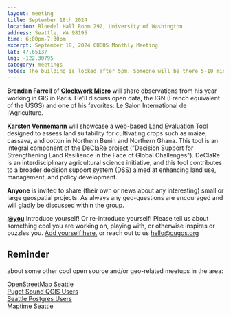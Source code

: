 ```yaml
---
layout: meeting
title: September 18th 2024
location: Bloedel Hall Room 292, University of Washington
address: Seattle, WA 98195
time: 6:00pm-7:30pm
excerpt: September 18, 2024 CUGOS Monthly Meeting
lat: 47.65137
lng: -122.30795
category: meetings
notes: The building is locked after 5pm. Someone will be there 5-10 minutes until 6pm to let us in. If you see nobody around and can't access, call the phone number posted at the door to be let in. We will adjourn to the College Inn Pub for a happy hour after the meeting!
---
```


**Brendan Farrell** of **[Clockwork Micro](https://www.clockworkmicro.com/)** will share observations from his year working in GIS in Paris. He'll discuss open data, the IGN (French equivalent of the USGS) and one of his favorites: Le Salon International de l'Agriculture.

**[Karsten Vennemann](https://www.terragis.net)** will showcase a [web-based Land Evaluation Tool](http://declare.terragis.net) designed to assess land suitability for cultivating crops such as maize, cassava, and cotton in Northern Benin and Northern Ghana. This tool is an integral component of the [DeClaRe project](https://www.uni-kassel.de/forschung/declare/home) ("Decision Support for Strengthening Land Resilience in the Face of Global Challenges"). DeClaRe is an interdisciplinary agricultural science initiative, and this tool contributes to a broader decision support system (DSS) aimed at enhancing land use, management, and policy development.

**Anyone** is invited to share (their own or news about any interesting) small or large geospatial projects. As always any geo-questions are encouraged and will gladly be discussed within the group.

**[@you](http://cugos.org/people/)** Introduce yourself! Or re-introduce yourself! Please tell us about something cool you are working on, playing with, or otherwise inspires or puzzles you. [Add yourself here.](https://github.com/cugos/cugos.github.com/blob/main/meetings/_posts/2024-06-26-cugos_monthly.md) or reach out to us hello@cugos.org

## Reminder 
about some other cool open source and/or geo-related meetups in the area:

[OpenStreetMap Seattle](https://www.meetup.com/OpenStreetMap-Seattle/)  
[Puget Sound QGIS Users](https://www.meetup.com/Puget-Sound-QGIS-Users-Group/)  
[Seattle Postgres Users](https://www.meetup.com/Seattle-Postgres/)  
[Maptime Seattle](https://www.meetup.com/MaptimeSEA/)
